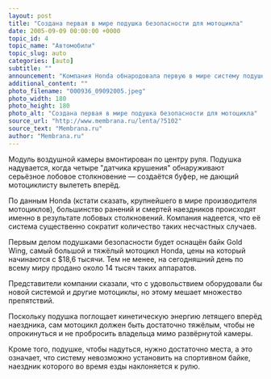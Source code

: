 ```yaml
---
layout: post
title: "Создана первая в мире подушка безопасности для мотоцикла"
date: 2005-09-09 00:00:00 +0000
topic_id: 4
topic_name: "Автомобили"
topic_slug: auto
categories: [auto]
subtitle: ""
announcement: "Компания Honda обнародовала первую в мире систему подушек безопасности для мотоцикла (Motorcycle Airbag System), которая будет установлена на серийной модели следующей весной."
additional_content: ""
photo_filename: "000936_09092005.jpeg"
photo_width: 180
photo_height: 180
photo_alt: "Создана первая в мире подушка безопасности для мотоцикла"
source_url: "http://www.membrana.ru/lenta/?5102"
source_text: "Membrana.ru"
author: "Membrana.ru"
---
```

Модуль воздушной камеры вмонтирован по центру руля. Подушка надувается, когда четыре "датчика крушения" обнаруживают серьёзное лобовое столкновение — создаётся буфер, не дающий мотоциклисту вылететь вперёд.

По данным Honda (кстати сказать, крупнейшего в мире производителя мотоциклов), большинство ранений и смертей наездников происходят именно в результате лобовых столкновений. Компания надеется, что её система существенно сократит количество таких несчастных случаев.

Первым делом подушками безопасности будет оснащён байк Gold Wing, самый большой и тяжёлый мотоцикл Honda, цены на который начинаются с $18,6 тысячи. Тем не менее, на сегодняшний день по всему миру продано около 14 тысяч таких аппаратов.

Представители компании сказали, что с удовольствием оборудовали бы новой системой и другие мотоциклы, но этому мешает множество препятствий.

Поскольку подушка поглощает кинетическую энергию летящего вперёд наездника, сам мотоцикл должен быть достаточно тяжёлым, чтобы не опрокинуться и не пробросить владельца мимо развёрнутой камеры.

Кроме того, подушке, чтобы надуться, нужно достаточно места, а это означает, что систему невозможно установить на спортивном байке, наездник которого во время езды наклоняется к рулю.
